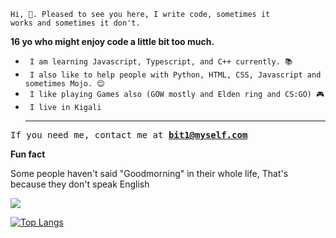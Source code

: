 <code>Hi, 👋. Pleased to see you here, I write code, sometimes it works and sometimes it don't.</code>

<b>16 yo who might enjoy code a little bit too much.</b>


<ul>
  <li><code> I am learning Javascript, Typescript, and C++ currently. 📚</code> </li>
  <li><code> I also like to help people with Python, HTML, CSS, Javascript and sometimes Mojo. 😊</code> </li>
  <li><code> I like playing Games also (GOW mostly and Elden ring and CS:GO) 🎮</code></li>
  <li><code> I live in Kigali</code> </li>
  <hr/>
</ul>


<pre>If you need me, contact me at <a href="mailto:bit1@myself.com"><b>bit1@myself.com</b></a></pre>

<b> Fun fact </b>
<p> Some people haven't said "Goodmorning" in their whole life, That's because they don't speak English </P

<hr/>



<picture>
<source
  srcset="https://github-readme-stats.vercel.app/api?username=kratosix&show_icons=true&theme=dark"
  media="(prefers-color-scheme: dark)"
/>
<source
  srcset="https://github-readme-stats.vercel.app/api?username=anuraghazra&show_icons=true"
  media="(prefers-color-scheme: light), (prefers-color-scheme: no-preference)"
/>
<img src="https://github-readme-stats.vercel.app/api?username=anuraghazra&show_icons=true" />
</picture> 

[![Top Langs](https://github-readme-stats.vercel.app/api/top-langs/?username=kratosix&layout=compact)](https://github.com/anuraghazra/github-readme-stats)

